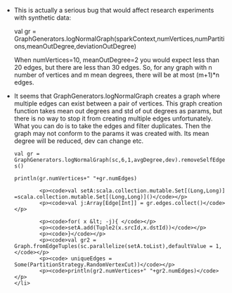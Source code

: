 <ul>
	<li> <p>This is actually  a serious bug that would affect research experiments with synthetic data: </p>
		<p>val gr = GraphGenerators.logNormalGraph(sparkContext,numVertices,numPartitions,meanOutDegree,deviationOutDegree)</p>
		<p>When numVertices=10, meanOutDegree=2 you would expect less than 20 edges, but there are less than 30 edges. So, for any graph with n number of vertices and m mean degrees, there will be at most (m+1)*n edges.</p></li>
	<li><p>It seems that  GraphGenerators.logNormalGraph creates a graph where multiple edges can exist between a pair of vertices. This graph creation function takes mean out degrees and std of out degrees as params, but there is no way to stop it from creating multiple edges unfortunately. What you can do is to take the edges and filter duplicates. Then the graph may not conform to the params it was created with. Its mean degree will be reduced, dev can change etc.  </p>
		<p><code>val gr = GraphGenerators.logNormalGraph(sc,6,1,avgDegree,dev).removeSelfEdges()</code></p>
    		<p><code>println(gr.numVertices+" "+gr.numEdges)</code></p>

    		<p><code>val setA:scala.collection.mutable.Set[(Long,Long)] =scala.collection.mutable.Set[(Long,Long)]()</code></p>
    		<p><code>val j:Array[Edge[Int]] = gr.edges.collect()</code></p>

    		<p><code>for( x &lt; -j){ </code></p>
      		<p><code>setA.add(Tuple2(x.srcId,x.dstId))</code></p>
    		<p><code>}</code></p>
    		<p><code>val gr2 = Graph.fromEdgeTuples(sc.parallelize(setA.toList),defaultValue = 1,</code></p>
     		<p><code> uniqueEdges = Some(PartitionStrategy.RandomVertexCut))</code></p>
       		<p><code>println(gr2.numVertices+" "+gr2.numEdges)</code></p>
	</li>
	
</ul>
